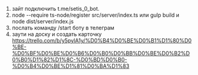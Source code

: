 1. зайт подключить t.me/setis_0_bot.
1. node --require ts-node/register src/server/index.ts или gulp build и node dist/server/index.js
1. послать команду /start боту в телеграм
1. заути на доску и создать карточку https://trello.com/b/y5pylA1y/%D0%B4%D0%BE%D0%B1%D1%80%D0%BE-%D0%BF%D0%BE%D0%B6%D0%B0%D0%BB%D0%BE%D0%B2%D0%B0%D1%82%D1%8C-%D0%BD%D0%B0-%D0%B4%D0%BE%D1%81%D0%BA%D1%83